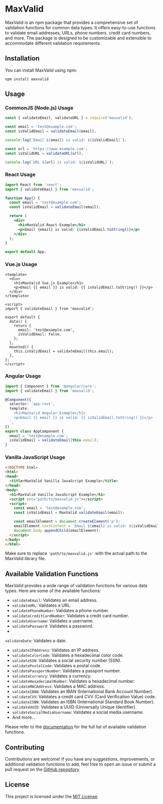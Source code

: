 # MaxValid

MaxValid is an npm package that provides a comprehensive set of validation functions for common data types. It offers easy-to-use functions to validate email addresses, URLs, phone numbers, credit card numbers, and more. The package is designed to be customizable and extensible to accommodate different validation requirements.

## Installation

You can install MaxValid using npm:

```shell
npm install maxvalid
```

## Usage

### CommonJS (Node.js) Usage

```javascript
const { validateEmail, validateURL } = require('maxvalid');

const email = 'test@example.com';
const isValidEmail = validateEmail(email);

console.log(`Email ${email} is valid: ${isValidEmail}`);

const url = 'https://www.example.com';
const isValidURL = validateURL(url);

console.log(`URL ${url} is valid: ${isValidURL}`);
```

### React Usage

```jsx
import React from 'react';
import { validateEmail } from 'maxvalid';

function App() {
  const email = 'test@example.com';
  const isValidEmail = validateEmail(email);

  return (
    <div>
      <h1>MaxValid React Example</h1>
      <p>Email {email} is valid: {isValidEmail.toString()}</p>
    </div>
  );
}

export default App;
```

### Vue.js Usage

```vue
<template>
  <div>
    <h1>MaxValid Vue.js Example</h1>
    <p>Email {{ email }} is valid: {{ isValidEmail.toString() }}</p>
  </div>
</template>

<script>
import { validateEmail } from 'maxvalid';

export default {
  data() {
    return {
      email: 'test@example.com',
      isValidEmail: false,
    };
  },
  mounted() {
    this.isValidEmail = validateEmail(this.email);
  },
};
</script>
```

### Angular Usage

```typescript
import { Component } from '@angular/core';
import { validateEmail } from 'maxvalid';

@Component({
  selector: 'app-root',
  template: `
    <h1>MaxValid Angular Example</h1>
    <p>Email {{ email }} is valid: {{ isValidEmail.toString() }}</p>
  `,
})
export class AppComponent {
  email = 'test@example.com';
  isValidEmail = validateEmail(this.email);
}
```

### Vanilla JavaScript Usage

```html
<!DOCTYPE html>
<html>
<head>
  <title>MaxValid Vanilla JavaScript Example</title>
</head>
<body>
  <h1>MaxValid Vanilla JavaScript Example</h1>
  <script src="path/to/maxvalid.js"></script>
  <script>
    const email = 'test@example.com';
    const isValidEmail = MaxValid.validateEmail(email);

    const emailElement = document.createElement('p');
    emailElement.textContent = `Email ${email} is valid: ${isValidEmail.toString()}`;
    document.body.appendChild(emailElement);
  </script>
</body>
</html>
```

Make sure to replace `'path/to/maxvalid.js'` with the actual path to the MaxValid library file.

## Available Validation Functions

MaxValid provides a wide range of validation functions for various data types. Here are some of the available functions:

- `validateEmail`: Validates an email address.
- `validateURL`: Validates a URL.
- `validatePhoneNumber`: Validates a phone number.
- `validateCreditCardNumber`: Validates a credit card number.
- `validateUsername`: Validates a username.
- `validatePassword`: Validates a password.
-

 `validateDate`: Validates a date.
- `validateIPAddress`: Validates an IP address.
- `validateColorCode`: Validates a hexadecimal color code.
- `validateSSN`: Validates a social security number (SSN).
- `validatePostalCode`: Validates a postal code.
- `validatePassportNumber`: Validates a passport number.
- `validateCurrency`: Validates a currency.
- `validateHexadecimalNumber`: Validates a hexadecimal number.
- `validateMACAddress`: Validates a MAC address.
- `validateIBAN`: Validates an IBAN (International Bank Account Number).
- `validateCVV`: Validates a credit card CVV (Card Verification Value) code.
- `validateISBN`: Validates an ISBN (International Standard Book Number).
- `validateUUID`: Validates a UUID (Universally Unique Identifier).
- `validateSocialMediaUsername`: Validates a social media username.
- And more...

Please refer to the [documentation](https://github.com/techmonowar/maxvalid) for the full list of available validation functions.

## Contributing

Contributions are welcome! If you have any suggestions, improvements, or additional validation functions to add, feel free to open an issue or submit a pull request on the [GitHub repository](https://github.com/techmonowar/maxvalid).

## License

This project is licensed under the [MIT License](LICENSE).
